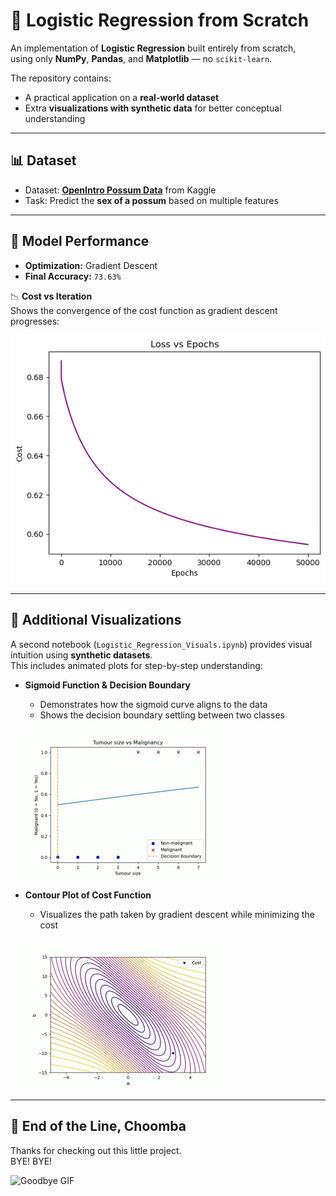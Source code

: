# 🔐 Logistic Regression from Scratch

An implementation of **Logistic Regression** built entirely from scratch,  
using only **NumPy**, **Pandas**, and **Matplotlib** — no `scikit-learn`.  

The repository contains:
- A practical application on a **real-world dataset**  
- Extra **visualizations with synthetic data** for better conceptual understanding  

---

## 📊 Dataset
- Dataset: **[OpenIntro Possum Data](https://www.kaggle.com/datasets/abrambeyer/openintro-possum)** from Kaggle  
- Task: Predict the **sex of a possum** based on multiple features  

---

## 🚀 Model Performance
- **Optimization:** Gradient Descent   
- **Final Accuracy:** `73.63%`  

📉 **Cost vs Iteration**  
Shows the convergence of the cost function as gradient descent progresses:  

![Cost vs Iteration](Images/output.png)

---

## 📂 Additional Visualizations
A second notebook (`Logistic_Regression_Visuals.ipynb`) provides visual intuition using **synthetic datasets**.  
This includes animated plots for step-by-step understanding:

- **Sigmoid Function & Decision Boundary**  
  - Demonstrates how the sigmoid curve aligns to the data  
  - Shows the decision boundary settling between two classes  

  ![Sigmoid & Boundary](Images/logistic.gif)

- **Contour Plot of Cost Function**  
  - Visualizes the path taken by gradient descent while minimizing the cost  

  ![Contour Plot](Images/contour.gif)

---

## 🌃 End of the Line, Choomba  

Thanks for checking out this little project.  
BYE! BYE!

![Goodbye GIF](Images/Johnny.gif)
